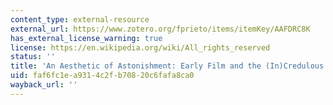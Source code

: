 ```yaml
---
content_type: external-resource
external_url: https://www.zotero.org/fprieto/items/itemKey/AAFDRC8K
has_external_license_warning: true
license: https://en.wikipedia.org/wiki/All_rights_reserved
status: ''
title: 'An Aesthetic of Astonishment: Early Film and the (In)Credulous Spectator'
uid: faf6fc1e-a931-4c2f-b708-20c6fafa8ca0
wayback_url: ''
---
```

